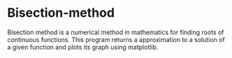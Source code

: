 # Bisection-method
Bisection method is a numerical method in mathematics for finding roots of continuous functions. This program returns a approximation to a solution of a given function and plots its graph using matplotlib. 

